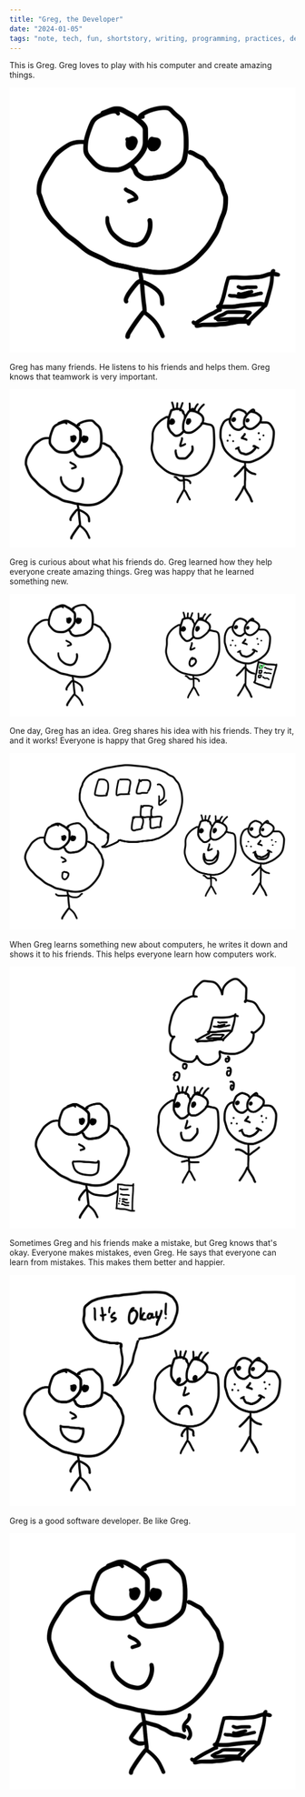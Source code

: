 ```yaml
---
title: "Greg, the Developer"
date: "2024-01-05"
tags: "note, tech, fun, shortstory, writing, programming, practices, devops"
---
```


This is Greg. Greg loves to play with his computer and create amazing things.

![Greg](/assets/posts/2024-01-05-greg-the-developer/greg.svg)

Greg has many friends. He listens to his friends and helps them. Greg knows that teamwork is very important.

![Greg and his friends](/assets/posts/2024-01-05-greg-the-developer/greg-friends.svg)

Greg is curious about what his friends do. Greg learned how they help everyone create amazing things. Greg was happy that he learned something new.

![Greg learns from his friends](/assets/posts/2024-01-05-greg-the-developer/greg-learning.svg)

One day, Greg has an idea. Greg shares his idea with his friends. They try it, and it works! Everyone is happy that Greg shared his idea.

![Greg has an idea](/assets/posts/2024-01-05-greg-the-developer/greg-idea.svg)

When Greg learns something new about computers, he writes it down and shows it to his friends. This helps everyone learn how computers work.

![Greg writes down what he learned](/assets/posts/2024-01-05-greg-the-developer/greg-documentation.svg)

Sometimes Greg and his friends make a mistake, but Greg knows that's okay. Everyone makes mistakes, even Greg. He says that everyone can learn from mistakes. This makes them better and happier.

![It's okay to make mistakes](/assets/posts/2024-01-05-greg-the-developer/greg-mistake.svg)

Greg is a good software developer. Be like Greg.

![Greg is a good software developer](/assets/posts/2024-01-05-greg-the-developer/greg-okay.svg)